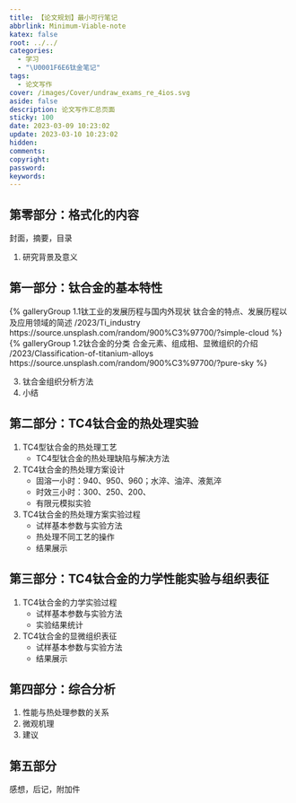 ```yaml
---
title: 【论文规划】最小可行笔记
abbrlink: Minimum-Viable-note
katex: false
root: ../../
categories:
  - 学习
  - "\U0001F6E6钛金笔记"
tags:
  - 论文写作
cover: /images/Cover/undraw_exams_re_4ios.svg
aside: false
description: 论文写作汇总页面
sticky: 100
date: 2023-03-09 10:23:02
update: 2023-03-10 10:23:02
hidden:
comments:
copyright:
password:
keywords:
---
```


## 第零部分：格式化的内容
封面，摘要，目录
1. 研究背景及意义

## 第一部分：钛合金的基本特性
<div class="gallery-group-main">
{% galleryGroup 1.1钛工业的发展历程与国内外现状 钛合金的特点、发展历程以及应用领域的简述 /2023/Ti_industry https://source.unsplash.com/random/900%C3%97700/?simple-cloud %}
{% galleryGroup 1.2钛合金的分类 合金元素、组成相、显微组织的介绍 /2023/Classification-of-titanium-alloys https://source.unsplash.com/random/900%C3%97700/?pure-sky %}
</div>

3. 钛合金组织分析方法
4. 小结
## 第二部分：TC4钛合金的热处理实验
1.  TC4型钛合金的热处理工艺
	* TC4型钛合金的热处理缺陷与解决方法
2. TC4钛合金的热处理方案设计
	* 固溶一小时：940、950、960；水淬、油淬、液氮淬
	* 时效三小时：300、250、200、
	* 有限元模拟实验
1. TC4钛合金的热处理方案实验过程
	* 试样基本参数与实验方法
	* 热处理不同工艺的操作
	* 结果展示
## 第三部分：TC4钛合金的力学性能实验与组织表征
1.  TC4钛合金的力学实验过程
	*  试样基本参数与实验方法
	* 实验结果统计
2. TC4钛合金的显微组织表征
	* 试样基本参数与实验方法
	* 结果展示
## 第四部分：综合分析
1. 性能与热处理参数的关系
2. 微观机理
3. 建议

 <h2 id="animateTarget" class="hummingbird">第五部分</h2>
感想，后记，附加件